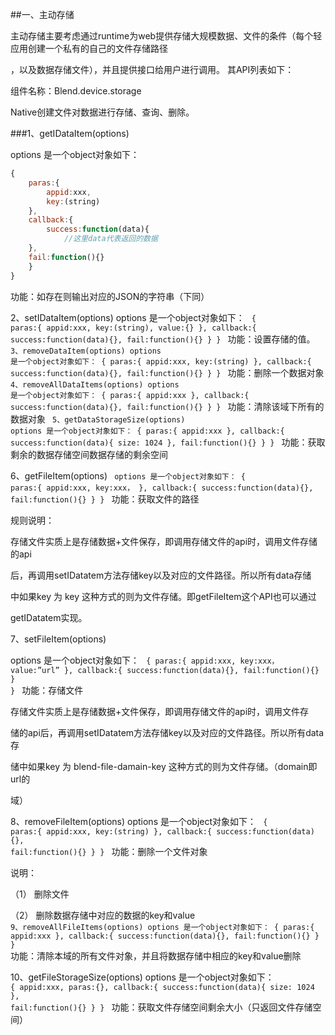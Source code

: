##一、主动存储

主动存储主要考虑通过runtime为web提供存储大规模数据、文件的条件（每个轻应用创建一个私有的自己的文件存储路径

，以及数据存储文件），并且提供接口给用户进行调用。 其API列表如下：

组件名称：Blend.device.storage 

Native创建文件对数据进行存储、查询、删除。

###1、getIDataItem(options)

options 是一个object对象如下：
```javascript
{
	paras:{
		appid:xxx,
		key:(string)
	},
	callback:{
		success:function(data){
			//这里data代表返回的数据
	},
	fail:function(){}
	}
}
```
功能：如存在则输出对应的JSON的字符串（下同）

2、setIDataItem(options)
options 是一个object对象如下：
<code>
{
paras:{
  appid:xxx,
	key:(string),
    value:{}
},
callback:{
  success:function(data){},
fail:function(){}
}
}
</code>
功能：设置存储的值。
<code>
3、removeDataItem(options)
options 是一个object对象如下：
{
paras:{
	appid:xxx,
	key:(string)
},
callback:{
  success:function(data){},
fail:function(){}
}
}
</code>
功能：删除一个数据对象
<code>
4、removeAllDataItems(options)
options 是一个object对象如下：
{
paras:{
	appid:xxx
},
callback:{
  success:function(data){},
fail:function(){}
}
}
</code>
功能：清除该域下所有的数据对象
<code>
5、getDataStorageSize(options)
options 是一个object对象如下：
{
paras:{
	appid:xxx
},
callback:{
  success:function(data){
    size: 1024 
},
fail:function(){}
}
}
</code>
功能：获取剩余的数据存储空间数据存储的剩余空间

6、getFileItem(options)
<code>
options 是一个object对象如下：
{
paras:{
	 appid:xxx,
   key:xxx，
 },
callback:{
    success:function(data){},
fail:function(){}
}
}
</code>
功能：获取文件的路径

规则说明：

存储文件实质上是存储数据+文件保存，即调用存储文件的api时，调用文件存储的api

后，再调用setIDatatem方法存储key以及对应的文件路径。所以所有data存储

中如果key 为 key  这种方式的则为文件存储。即getFileItem这个API也可以通过

getIDatatem实现。


7、setFileItem(options)

options 是一个object对象如下：
<code>
{
paras:{
   appid:xxx,
   key:xxx，
   value:”url”
},
callback:{
    success:function(data){},
fail:function(){}
}
}
</code>
功能：存储文件

存储文件实质上是存储数据+文件保存，即调用存储文件的api时，调用文件存

储的api后，再调用setIDatatem方法存储key以及对应的文件路径。所以所有data存

储中如果key 为  blend-file-damain-key  这种方式的则为文件存储。（domain即url的

域）

8、removeFileItem(options)
options 是一个object对象如下：
<code>
{
paras:{
	appid:xxx,
	key:(string)
},
callback:{
  success:function(data){},
fail:function(){}
}
}
</code>
功能：删除一个文件对象

说明：

（1）	删除文件

（2）	删除数据存储中对应的数据的key和value
<code>
9、removeAllFileItems(options)
options 是一个object对象如下：
{
paras:{
  appid:xxx
},
callback:{
  success:function(data){},
fail:function(){}
}
}
</code>
功能：清除本域的所有文件对象，并且将数据存储中相应的key和value删除

10、getFileStorageSize(options)
options 是一个object对象如下：
<code>
{
	appid:xxx,
paras:{},
callback:{
  success:function(data){
    size: 1024 
},
fail:function(){}
}
}
</code>
功能：获取文件存储空间剩余大小（只返回文件存储空间）
